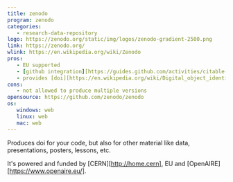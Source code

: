 ```yaml
---
title: zenodo
program: zenodo
categories:
   - research-data-repository
logo: https://zenodo.org/static/img/logos/zenodo-gradient-2500.png
link: https://zenodo.org/
wlink: https://en.wikipedia.org/wiki/Zenodo
pros:
   - EU supported
   - [github integration][https://guides.github.com/activities/citable-code/]
   - provides [doi][https://en.wikipedia.org/wiki/Digital_object_identifier]
cons:
   - not allowed to produce multiple versions
opensource: https://github.com/zenodo/zenodo
os:
   windows: web
   linux: web
   mac: web
---
```


Produces doi for your code, but also for
other material like data, presentations, posters, lessons, etc.

It's powered and funded by [CERN][http://home.cern],
EU and [OpenAIRE][https://www.openaire.eu/].
